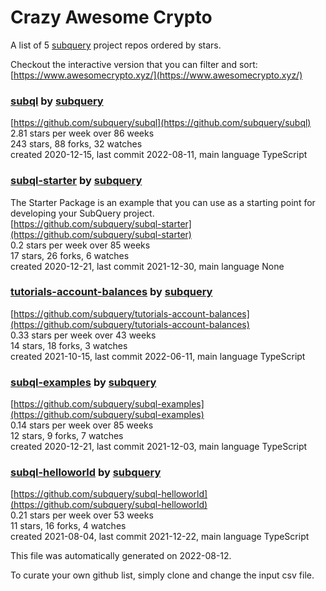 # Crazy Awesome Crypto
A list of 5 [subquery](https://github.com/subquery) project repos ordered by stars.  

Checkout the interactive version that you can filter and sort: 
[https://www.awesomecrypto.xyz/](https://www.awesomecrypto.xyz/)  


### [subql](https://github.com/subquery/subql) by [subquery](https://github.com/subquery)  
  
[https://github.com/subquery/subql](https://github.com/subquery/subql)  
2.81 stars per week over 86 weeks  
243 stars, 88 forks, 32 watches  
created 2020-12-15, last commit 2022-08-11, main language TypeScript  


### [subql-starter](https://github.com/subquery/subql-starter) by [subquery](https://github.com/subquery)  
The Starter Package is an example that you can use as a starting point for developing your SubQuery project.  
[https://github.com/subquery/subql-starter](https://github.com/subquery/subql-starter)  
0.2 stars per week over 85 weeks  
17 stars, 26 forks, 6 watches  
created 2020-12-21, last commit 2021-12-30, main language None  


### [tutorials-account-balances](https://github.com/subquery/tutorials-account-balances) by [subquery](https://github.com/subquery)  
  
[https://github.com/subquery/tutorials-account-balances](https://github.com/subquery/tutorials-account-balances)  
0.33 stars per week over 43 weeks  
14 stars, 18 forks, 3 watches  
created 2021-10-15, last commit 2022-06-11, main language TypeScript  


### [subql-examples](https://github.com/subquery/subql-examples) by [subquery](https://github.com/subquery)  
  
[https://github.com/subquery/subql-examples](https://github.com/subquery/subql-examples)  
0.14 stars per week over 85 weeks  
12 stars, 9 forks, 7 watches  
created 2020-12-21, last commit 2021-12-03, main language TypeScript  


### [subql-helloworld](https://github.com/subquery/subql-helloworld) by [subquery](https://github.com/subquery)  
  
[https://github.com/subquery/subql-helloworld](https://github.com/subquery/subql-helloworld)  
0.21 stars per week over 53 weeks  
11 stars, 16 forks, 4 watches  
created 2021-08-04, last commit 2021-12-22, main language TypeScript  


This file was automatically generated on 2022-08-12.  

To curate your own github list, simply clone and change the input csv file.  